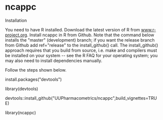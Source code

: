 # ncappc

Installation

You need to have R installed. Download the latest version of R from www.r-project.org. Install ncappc in R from Github. Note that the command below installs the "master" (development) branch; if you want the release branch from Github add ref="release" to the install_github() call.
The install_github() approach requires that you build from source, i.e. make and compilers must be installed on your system -- see the R FAQ for your operating system; you may also need to install dependencies manually.

Follow the steps shown below.

install.packages("devtools")

library(devtools)

devtools::install_github("UUPharmacometrics/ncappc",build_vignettes=TRUE)

library(ncappc)

